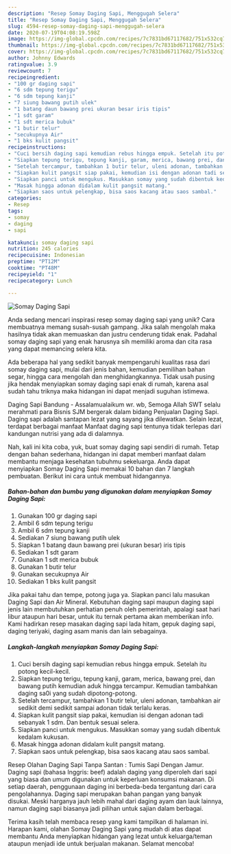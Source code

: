 ```yaml
---
description: "Resep Somay Daging Sapi, Menggugah Selera"
title: "Resep Somay Daging Sapi, Menggugah Selera"
slug: 4594-resep-somay-daging-sapi-menggugah-selera
date: 2020-07-19T04:08:19.598Z
image: https://img-global.cpcdn.com/recipes/7c7831bd67117682/751x532cq70/somay-daging-sapi-foto-resep-utama.jpg
thumbnail: https://img-global.cpcdn.com/recipes/7c7831bd67117682/751x532cq70/somay-daging-sapi-foto-resep-utama.jpg
cover: https://img-global.cpcdn.com/recipes/7c7831bd67117682/751x532cq70/somay-daging-sapi-foto-resep-utama.jpg
author: Johnny Edwards
ratingvalue: 3.9
reviewcount: 7
recipeingredient:
- "100 gr daging sapi"
- "6 sdm tepung terigu"
- "6 sdm tepung kanji"
- "7 siung bawang putih ulek"
- "1 batang daun bawang prei ukuran besar iris tipis"
- "1 sdt garam"
- "1 sdt merica bubuk"
- "1 butir telur"
- "secukupnya Air"
- "1 bks kulit pangsit"
recipeinstructions:
- "Cuci bersih daging sapi kemudian rebus hingga empuk. Setelah itu potong kecil-kecil."
- "Siapkan tepung terigu, tepung kanji, garam, merica, bawang prei, dan bawang putih kemudian aduk hingga tercampur. Kemudian tambahkan daging sa0i yang sudah dipotong-potong."
- "Setelah tercampur, tambahkan 1 butir telur, uleni adonan, tambahkan air sedikit demi sedikit sampai adonan tidak terlalu keras."
- "Siapkan kulit pangsit siap pakai, kemudian isi dengan adonan tadi sebanyak 1 sdm. Dan bentuk sesuai selera."
- "Siapkan panci untuk mengukus. Masukkan somay yang sudah dibentuk kedalam kukusan."
- "Masak hingga adonan didalam kulit pangsit matang."
- "Siapkan saos untuk pelengkap, bisa saos kacang atau saos sambal."
categories:
- Resep
tags:
- somay
- daging
- sapi

katakunci: somay daging sapi 
nutrition: 245 calories
recipecuisine: Indonesian
preptime: "PT12M"
cooktime: "PT48M"
recipeyield: "1"
recipecategory: Lunch

---
```



![Somay Daging Sapi](https://img-global.cpcdn.com/recipes/7c7831bd67117682/751x532cq70/somay-daging-sapi-foto-resep-utama.jpg)

Anda sedang mencari inspirasi resep somay daging sapi yang unik? Cara membuatnya memang susah-susah gampang. Jika salah mengolah maka hasilnya tidak akan memuaskan dan justru cenderung tidak enak. Padahal somay daging sapi yang enak harusnya sih memiliki aroma dan cita rasa yang dapat memancing selera kita.

Ada beberapa hal yang sedikit banyak mempengaruhi kualitas rasa dari somay daging sapi, mulai dari jenis bahan, kemudian pemilihan bahan segar, hingga cara mengolah dan menghidangkannya. Tidak usah pusing jika hendak menyiapkan somay daging sapi enak di rumah, karena asal sudah tahu triknya maka hidangan ini dapat menjadi suguhan istimewa.

Daging Sapi Bandung - Assalamualaikum wr. wb, Semoga Allah SWT selalu merahmati para Bisnis SJM bergerak dalam bidang Penjualan Daging Sapi. Daging sapi adalah santapan lezat yang sayang jika dilewatkan. Selain lezat, terdapat berbagai manfaat Manfaat daging sapi tentunya tidak terlepas dari kandungan nutrisi yang ada di dalamnya.


Nah, kali ini kita coba, yuk, buat somay daging sapi sendiri di rumah. Tetap dengan bahan sederhana, hidangan ini dapat memberi manfaat dalam membantu menjaga kesehatan tubuhmu sekeluarga. Anda dapat menyiapkan Somay Daging Sapi memakai 10 bahan dan 7 langkah pembuatan. Berikut ini cara untuk membuat hidangannya.

<!--inarticleads1-->

##### Bahan-bahan dan bumbu yang digunakan dalam menyiapkan Somay Daging Sapi:

1. Gunakan 100 gr daging sapi
1. Ambil 6 sdm tepung terigu
1. Ambil 6 sdm tepung kanji
1. Sediakan 7 siung bawang putih ulek
1. Siapkan 1 batang daun bawang prei (ukuran besar) iris tipis
1. Sediakan 1 sdt garam
1. Gunakan 1 sdt merica bubuk
1. Gunakan 1 butir telur
1. Gunakan secukupnya Air
1. Sediakan 1 bks kulit pangsit


Jika pakai tahu dan tempe, potong juga ya. Siapkan panci lalu masukan Daging Sapi dan Air Mineral. Kebutuhan daging sapi maupun daging sapi jenis lain membutuhkan perhatian penuh oleh pemerintah, apalagi saat hari libur ataupun hari besar, untuk itu ternak pertama akan memberikan info. Kami hadirkan resep masakan daging sapi lada hitam, gepuk daging sapi, daging teriyaki, daging asam manis dan lain sebagainya. 

<!--inarticleads2-->

##### Langkah-langkah menyiapkan Somay Daging Sapi:

1. Cuci bersih daging sapi kemudian rebus hingga empuk. Setelah itu potong kecil-kecil.
1. Siapkan tepung terigu, tepung kanji, garam, merica, bawang prei, dan bawang putih kemudian aduk hingga tercampur. Kemudian tambahkan daging sa0i yang sudah dipotong-potong.
1. Setelah tercampur, tambahkan 1 butir telur, uleni adonan, tambahkan air sedikit demi sedikit sampai adonan tidak terlalu keras.
1. Siapkan kulit pangsit siap pakai, kemudian isi dengan adonan tadi sebanyak 1 sdm. Dan bentuk sesuai selera.
1. Siapkan panci untuk mengukus. Masukkan somay yang sudah dibentuk kedalam kukusan.
1. Masak hingga adonan didalam kulit pangsit matang.
1. Siapkan saos untuk pelengkap, bisa saos kacang atau saos sambal.


Resep Olahan Daging Sapi Tanpa Santan : Tumis Sapi Dengan Jamur. Daging sapi (bahasa Inggris: beef) adalah daging yang diperoleh dari sapi yang biasa dan umum digunakan untuk keperluan konsumsi makanan. Di setiap daerah, penggunaan daging ini berbeda-beda tergantung dari cara pengolahannya. Daging sapi merupakan bahan pangan yang banyak disukai. Meski harganya jauh lebih mahal dari daging ayam dan lauk lainnya, namun daging sapi biasanya jadi pilihan untuk sajian dalam berbagai. 

Terima kasih telah membaca resep yang kami tampilkan di halaman ini. Harapan kami, olahan Somay Daging Sapi yang mudah di atas dapat membantu Anda menyiapkan hidangan yang lezat untuk keluarga/teman ataupun menjadi ide untuk berjualan makanan. Selamat mencoba!
